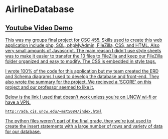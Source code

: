 # AirlineDatabase
## <u>[Youtube Video Demo](https://youtu.be/GEzmr_ZBh64?si=bU2MXEVi23PLal2p)<u>

This was my groups final project for CSC 455. Skills used to create this web application include php, SQL, phpMyAdmin, FileZilla, CSS, and HTML. Also very small amounts of [Javascript](https://github.com/MichaelT-178/AirlineDatabase/blob/main/php/create_passenger.php). The main reason I didn't use style sheets was to make it easier to transfer the 10 files to FileZilla and keep our FileZilla folder organized and easy to modify. The CSS is embedded in style tags.

I wrote 100% of the code for this application but my team created the ERD and Schema diagrams I used to develop the database and front-end. They also wrote the summary for the project. We recieved a 'SCORE' on this project and our professor seemed to like it.

Below is the link I used that doesn't work unless you're on UNCW wi-fi or have a VPN.

```
http://ada.cis.uncw.edu/~mst5084/index.html
```

The python files weren't part of the final grade, they we're just used to create the insert statements with a large number of rows 
and variety of data for our database.